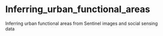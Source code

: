 # Inferring_urban_functional_areas
Inferring urban functional areas from Sentinel images and social sensing data
